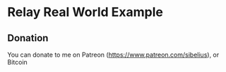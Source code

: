 # Relay Real World Example

## Donation

You can donate to me on Patreon (https://www.patreon.com/sibelius), or Bitcoin
